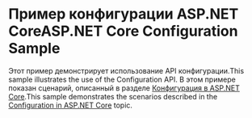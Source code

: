 # <a name="aspnet-core-configuration-sample"></a><span data-ttu-id="2e63a-101">Пример конфигурации ASP.NET Core</span><span class="sxs-lookup"><span data-stu-id="2e63a-101">ASP.NET Core Configuration Sample</span></span>

<span data-ttu-id="2e63a-102">Этот пример демонстрирует использование API конфигурации.</span><span class="sxs-lookup"><span data-stu-id="2e63a-102">This sample illustrates the use of the Configuration API.</span></span> <span data-ttu-id="2e63a-103">В этом примере показан сценарий, описанный в разделе [Конфигурация в ASP.NET Core](https://docs.microsoft.com/aspnet/core/fundamentals/configuration).</span><span class="sxs-lookup"><span data-stu-id="2e63a-103">This sample demonstrates the scenarios described in the [Configuration in ASP.NET Core](https://docs.microsoft.com/aspnet/core/fundamentals/configuration) topic.</span></span>
